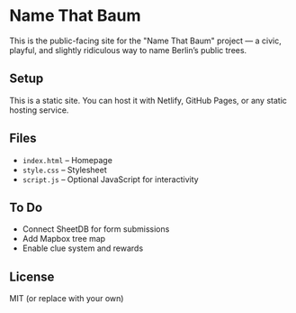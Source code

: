 # Name That Baum

This is the public-facing site for the "Name That Baum" project — a civic, playful, and slightly ridiculous way to name Berlin’s public trees.

## Setup

This is a static site. You can host it with Netlify, GitHub Pages, or any static hosting service.

## Files

- `index.html` – Homepage
- `style.css` – Stylesheet
- `script.js` – Optional JavaScript for interactivity

## To Do

- Connect SheetDB for form submissions
- Add Mapbox tree map
- Enable clue system and rewards

## License

MIT (or replace with your own)
